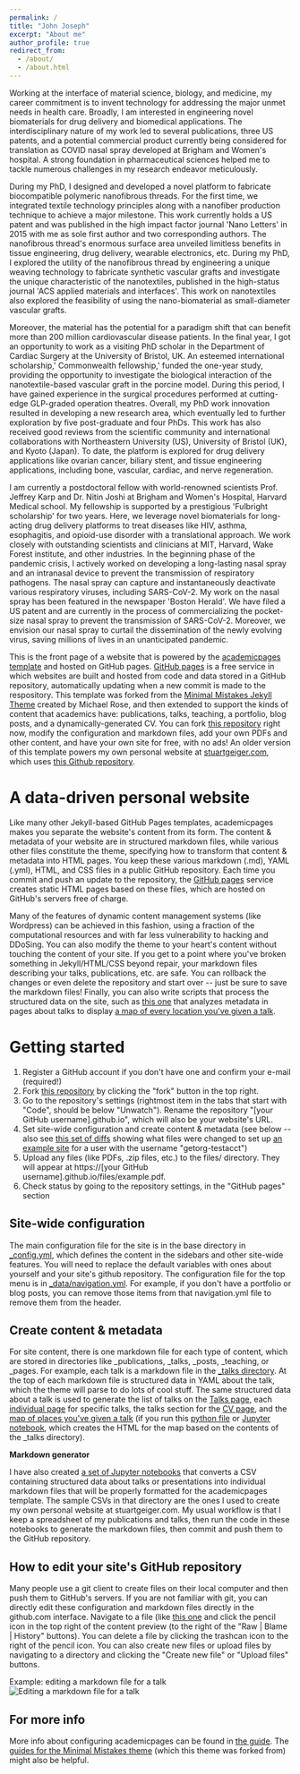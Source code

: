 ```yaml
---
permalink: /
title: "John Joseph"
excerpt: "About me"
author_profile: true
redirect_from: 
  - /about/
  - /about.html
---
```



Working at the interface of material science, biology, and medicine, my career commitment is to invent technology for addressing the major unmet needs in health care. Broadly, I am interested in engineering novel biomaterials for drug delivery and biomedical applications. The interdisciplinary nature of my work led to several publications, three US patents, and a potential commercial product currently being considered for translation as COVID nasal spray developed at Brigham and Women's hospital. A strong foundation in pharmaceutical sciences helped me to tackle numerous challenges in my research endeavor meticulously. 

During my PhD, I designed and developed a novel platform to fabricate biocompatible polymeric nanofibrous threads. For the first time, we integrated textile technology principles along with a nanofiber production technique to achieve a major milestone. This work currently holds a US patent and was published in the high impact factor journal 'Nano Letters' in 2015 with me as sole first author and two corresponding authors. The nanofibrous thread's enormous surface area unveiled limitless benefits in tissue engineering, drug delivery, wearable electronics, etc. During my PhD, I explored the utility of the nanofibrous thread by engineering a unique weaving technology to fabricate synthetic vascular grafts and investigate the unique characteristic of the nanotextiles, published in the high-status journal 'ACS applied materials and interfaces'. This work on nanotextiles also explored the feasibility of using the nano-biomaterial as small-diameter vascular grafts.

Moreover, the material has the potential for a paradigm shift that can benefit more than 200 million cardiovascular disease patients. In the final year, I got an opportunity to work as a visiting PhD scholar in the Department of Cardiac Surgery at the University of Bristol, UK. An esteemed international scholarship,' Commonwealth fellowship,' funded the one-year study, providing the opportunity to investigate the biological interaction of the nanotextile-based vascular graft in the porcine model.  During this period, I have gained experience in the surgical procedures performed at cutting-edge GLP-graded operation theatres. Overall, my PhD work innovation resulted in developing a new research area, which eventually led to further exploration by five post-graduate and four PhDs. This work has also received good reviews from the scientific community and international collaborations with Northeastern University (US), University of Bristol (UK), and Kyoto (Japan). To date, the platform is explored for drug delivery applications like ovarian cancer, biliary stent, and tissue engineering applications, including bone, vascular, cardiac, and nerve regeneration.

I am currently a postdoctoral fellow with world-renowned scientists Prof. Jeffrey Karp and Dr. Nitin Joshi at Brigham and Women's Hospital, Harvard Medical school. My fellowship is supported by a prestigious 'Fulbright scholarship' for two years. Here, we leverage novel biomaterials for long-acting drug delivery platforms to treat diseases like HIV, asthma, esophagitis, and opioid-use disorder with a translational approach. We work closely with outstanding scientists and clinicians at MIT, Harvard, Wake Forest institute, and other industries. In the beginning phase of the pandemic crisis, I actively worked on developing a long-lasting nasal spray and an intranasal device to prevent the transmission of respiratory pathogens. The nasal spray can capture and instantaneously deactivate various respiratory viruses, including SARS-CoV-2. My work on the nasal spray has been featured in the newspaper 'Boston Herald'. We have filed a US patent and are currently in the process of commercializing the pocket-size nasal spray to prevent the transmission of SARS-CoV-2. Moreover, we envision our nasal spray to curtail the dissemination of the newly evolving virus, saving millions of lives in an unanticipated pandemic.

This is the front page of a website that is powered by the [academicpages template](https://github.com/academicpages/academicpages.github.io) and hosted on GitHub pages. [GitHub pages](https://pages.github.com) is a free service in which websites are built and hosted from code and data stored in a GitHub repository, automatically updating when a new commit is made to the respository. This template was forked from the [Minimal Mistakes Jekyll Theme](https://mmistakes.github.io/minimal-mistakes/) created by Michael Rose, and then extended to support the kinds of content that academics have: publications, talks, teaching, a portfolio, blog posts, and a dynamically-generated CV. You can fork [this repository](https://github.com/academicpages/academicpages.github.io) right now, modify the configuration and markdown files, add your own PDFs and other content, and have your own site for free, with no ads! An older version of this template powers my own personal website at [stuartgeiger.com](http://stuartgeiger.com), which uses [this Github repository](https://github.com/staeiou/staeiou.github.io).

A data-driven personal website
======
Like many other Jekyll-based GitHub Pages templates, academicpages makes you separate the website's content from its form. The content & metadata of your website are in structured markdown files, while various other files constitute the theme, specifying how to transform that content & metadata into HTML pages. You keep these various markdown (.md), YAML (.yml), HTML, and CSS files in a public GitHub repository. Each time you commit and push an update to the repository, the [GitHub pages](https://pages.github.com/) service creates static HTML pages based on these files, which are hosted on GitHub's servers free of charge.

Many of the features of dynamic content management systems (like Wordpress) can be achieved in this fashion, using a fraction of the computational resources and with far less vulnerability to hacking and DDoSing. You can also modify the theme to your heart's content without touching the content of your site. If you get to a point where you've broken something in Jekyll/HTML/CSS beyond repair, your markdown files describing your talks, publications, etc. are safe. You can rollback the changes or even delete the repository and start over -- just be sure to save the markdown files! Finally, you can also write scripts that process the structured data on the site, such as [this one](https://github.com/academicpages/academicpages.github.io/blob/master/talkmap.ipynb) that analyzes metadata in pages about talks to display [a map of every location you've given a talk](https://academicpages.github.io/talkmap.html).

Getting started
======
1. Register a GitHub account if you don't have one and confirm your e-mail (required!)
1. Fork [this repository](https://github.com/academicpages/academicpages.github.io) by clicking the "fork" button in the top right. 
1. Go to the repository's settings (rightmost item in the tabs that start with "Code", should be below "Unwatch"). Rename the repository "[your GitHub username].github.io", which will also be your website's URL.
1. Set site-wide configuration and create content & metadata (see below -- also see [this set of diffs](http://archive.is/3TPas) showing what files were changed to set up [an example site](https://getorg-testacct.github.io) for a user with the username "getorg-testacct")
1. Upload any files (like PDFs, .zip files, etc.) to the files/ directory. They will appear at https://[your GitHub username].github.io/files/example.pdf.  
1. Check status by going to the repository settings, in the "GitHub pages" section

Site-wide configuration
------
The main configuration file for the site is in the base directory in [_config.yml](https://github.com/academicpages/academicpages.github.io/blob/master/_config.yml), which defines the content in the sidebars and other site-wide features. You will need to replace the default variables with ones about yourself and your site's github repository. The configuration file for the top menu is in [_data/navigation.yml](https://github.com/academicpages/academicpages.github.io/blob/master/_data/navigation.yml). For example, if you don't have a portfolio or blog posts, you can remove those items from that navigation.yml file to remove them from the header. 

Create content & metadata
------
For site content, there is one markdown file for each type of content, which are stored in directories like _publications, _talks, _posts, _teaching, or _pages. For example, each talk is a markdown file in the [_talks directory](https://github.com/academicpages/academicpages.github.io/tree/master/_talks). At the top of each markdown file is structured data in YAML about the talk, which the theme will parse to do lots of cool stuff. The same structured data about a talk is used to generate the list of talks on the [Talks page](https://academicpages.github.io/talks), each [individual page](https://academicpages.github.io/talks/2012-03-01-talk-1) for specific talks, the talks section for the [CV page](https://academicpages.github.io/cv), and the [map of places you've given a talk](https://academicpages.github.io/talkmap.html) (if you run this [python file](https://github.com/academicpages/academicpages.github.io/blob/master/talkmap.py) or [Jupyter notebook](https://github.com/academicpages/academicpages.github.io/blob/master/talkmap.ipynb), which creates the HTML for the map based on the contents of the _talks directory).

**Markdown generator**

I have also created [a set of Jupyter notebooks](https://github.com/academicpages/academicpages.github.io/tree/master/markdown_generator
) that converts a CSV containing structured data about talks or presentations into individual markdown files that will be properly formatted for the academicpages template. The sample CSVs in that directory are the ones I used to create my own personal website at stuartgeiger.com. My usual workflow is that I keep a spreadsheet of my publications and talks, then run the code in these notebooks to generate the markdown files, then commit and push them to the GitHub repository.

How to edit your site's GitHub repository
------
Many people use a git client to create files on their local computer and then push them to GitHub's servers. If you are not familiar with git, you can directly edit these configuration and markdown files directly in the github.com interface. Navigate to a file (like [this one](https://github.com/academicpages/academicpages.github.io/blob/master/_talks/2012-03-01-talk-1.md) and click the pencil icon in the top right of the content preview (to the right of the "Raw | Blame | History" buttons). You can delete a file by clicking the trashcan icon to the right of the pencil icon. You can also create new files or upload files by navigating to a directory and clicking the "Create new file" or "Upload files" buttons. 

Example: editing a markdown file for a talk
![Editing a markdown file for a talk](/images/editing-talk.png)

For more info
------
More info about configuring academicpages can be found in [the guide](https://academicpages.github.io/markdown/). The [guides for the Minimal Mistakes theme](https://mmistakes.github.io/minimal-mistakes/docs/configuration/) (which this theme was forked from) might also be helpful.
